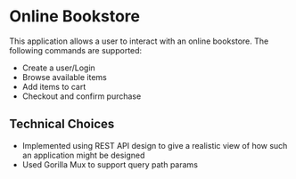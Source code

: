 # Online Bookstore

This application allows a user to interact with an online bookstore. The following commands are supported:

- Create a user/Login
- Browse available items
- Add items to cart
- Checkout and confirm purchase



## Technical Choices

- Implemented using REST API design to give a realistic view of how such an application might be designed
- Used Gorilla Mux to support query path params

